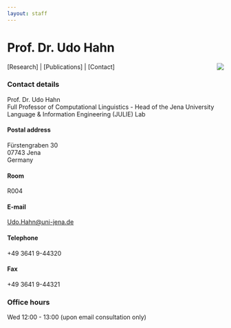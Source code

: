 ```yaml
---
layout: staff
---
```


# Prof. Dr. Udo Hahn

<img class="portrait" style="float: right;" src="http://www.julielab.de/coling_multimedia/de/img/staff/2016/udo_hahn-width-188-height-242.jpg">

[Research]
| [Publications]
| [Contact]

### Contact details
Prof. Dr. Udo Hahn<br/>
Full Professor of Computational Linguistics - Head of the Jena University Language & Information Engineering (JULIE) Lab

#### Postal address
Fürstengraben 30<br/>
07743 Jena<br/>
Germany

#### Room
R004

#### E-mail
[Udo.Hahn@uni-jena.de](mailto:Udo.Hahn@uni-jena.de)

#### Telephone
+49 3641 9-44320

#### Fax
+49 3641 9-44321

### Office hours
Wed 12:00 - 13:00 (upon email consultation only)

